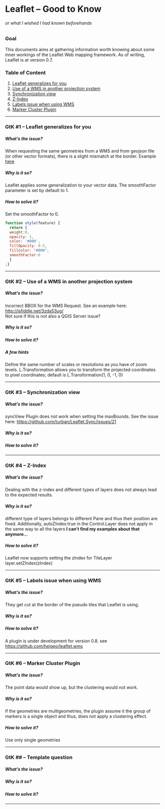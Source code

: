 # Leaflet – Good to Know
###### or what I wished I had known beforehands

### Goal
This documents aims at gathering information worth knowing about some inner workings of the Leaflet Web mapping framework. As of writing, Leaflet is at version 0.7.

### Table of Content
1. [Leaflet generalizes for you](https://github.com/djana/goodtoknow/blob/master/leaflet.md#gtk-1--leaflet-generalizes-for-you)
2. [Use of a WMS in another projection system](https://github.com/djana/goodtoknow/blob/master/leaflet.md#gtk-2---use-of-a-wms-in-another-projection-system)
3. [Synchronization view](https://github.com/djana/goodtoknow/blob/master/leaflet.md#gtk-3--synchronization-view)
4. [Z-Index](https://github.com/djana/goodtoknow/blob/master/leaflet.md#gtk-4--z-index)
5. [Labels issue when using WMS](https://github.com/djana/goodtoknow/blob/master/leaflet.md#gtk-5--labels-issue-when-using-wms)
6. [Marker Cluster Plugin](https://github.com/djana/goodtoknow/blob/master/leaflet.md#gtk-6--marker-cluster-plugin)

***
### GtK #1 – Leaflet generalizes for you
##### What’s the issue?
When requesting the same geometries from a WMS and from geojson file (or other vector formats), there is a slight mismatch at the border. Example [here](http://jsfiddle.net/j21kh7ao/)
##### Why is it so?
Leaflet applies some generalization to your vector data. The smoothFactor parameter is set by default to 1.
##### How to solve it?
Set the smoothFactor to 0.
```javascript
function style(feature) {
  return {
  weight:0,
  opacity: 1,
  color: '#000',
  fillOpacity: 0.5,
  fillColor: "#000",
  smoothFactor:0
  }
;}
```
***
### GtK #2 –  Use of a WMS in another projection system
##### What’s the issue?
Incorrect BBOX for the WMS Request. See an example here: http://jsfiddle.net/3zda53ug/  
Not sure if this is not also a QGIS Server issue?
##### Why is it so?
##### How to solve it?
##### A few hints
Define the same number of scales or resolutions as you have of zoom levels.
L.Transformation allows you to transform the projected coordinates to pixel coordinates; default is L.Transformation(1, 0, -1, 0)
***
### GtK #3 – Synchronization view
##### What’s the issue?
syncView Plugin does not work when setting the maxBounds. See the issue here: https://github.com/turban/Leaflet.Sync/issues/21
##### Why is it so?
##### How to solve it?
***
### GtK #4 – Z-Index
##### What’s the issue?
Dealing with the z-index and different types of layers does not always lead to the expected results.
##### Why is it so?
different type of layers belongs to different Pane and thus their position are fixed. Additionally, autoZIndex:true in the Control.Layer does not apply in the same way to all the layers **I can’t find my examples about that anymore…**
##### How to solve it?
Leaflet now supports setting the zIndex for TileLayer
layer.setZIndex(zIndex)
***
### GtK #5 – Labels issue when using WMS
##### What’s the issue?
They get cut at the border of the pseudo tiles that Leaflet is using.
##### Why is it so?
##### How to solve it?
A plugin is under development for version 0.8.
see https://github.com/heigeo/leaflet.wms
***
### GtK #6 – Marker Cluster Plugin
##### What’s the issue?
The point data would show up, but the clustering would not work.
##### Why is it so?
If the geometries are multigeometries, the plugin assume it the group of markers is a single object and thus, does not apply a clustering effect.
##### How to solve it?
Use only single geometries
***
### GtK ## – Template question
##### What’s the issue?
##### Why is it so?
##### How to solve it?
***
